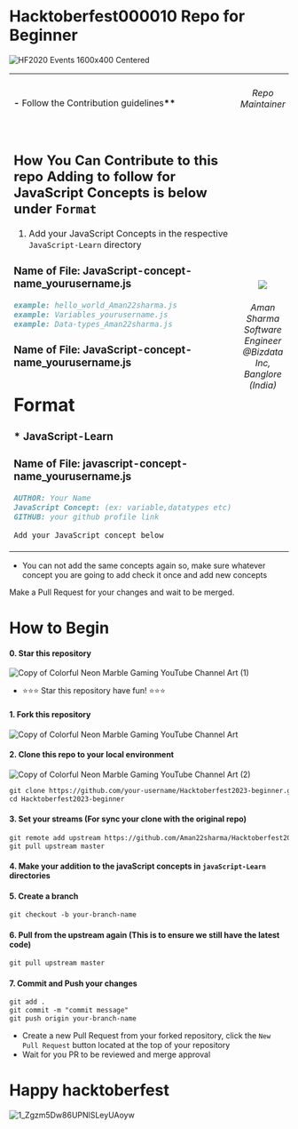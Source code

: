 # Hacktoberfest000010 Repo for Beginner

![HF2020 Events 1600x400 Centered](https://github.com/Aman22sharma/hacktoberfest2023_Beginners/assets/40789486/0aeb44c0-a093-4c99-9d6c-eb56d71019d9)

<table>
  <tr>
  <td>
<strong>-</strong> Follow the Contribution guidelines<strong>**</strong>
</td>
<td>
<h6 align="center">Repo Maintainer</h6>
 </td>
</tr>
<tr>
  <td>

## How You Can Contribute to this repo Adding to follow for JavaScript Concepts is below under `Format`

1. Add your JavaScript Concepts in the respective `JavaScript-Learn` directory

### Name of File: JavaScript-concept-name_yourusername.js

```markdown
example: hello_world_Aman22sharma.js
example: Variables_yourusername.js
example: Data-types_Aman22sharma.js
```

### Name of File: JavaScript-concept-name_yourusername.js

# Format

### * JavaScript-Learn

### Name of File: javascript-concept-name_yourusername.js

```markdown
AUTHOR: Your Name
JavaScript Concept: (ex: variable,datatypes etc)
GITHUB: your github profile link

Add your JavaScript concept below
```

  </td>
  <td>
     <p align="center"><img align="center" src="https://github.com/Aman22sharma/Hacktoberfest2021_beginner/assets/40789486/14e3e929-02b1-4a8e-8d11-db9d51b29175"/></p>
     <h6 align="center">Aman Sharma<br>Software Engineer<br>@Bizdata Inc, Banglore (India)</h6>
  </td>
</tr>
</table>

- You can not add the same concepts again so, make sure whatever concept you are going to add check it once and add new concepts

Make a Pull Request for your changes and wait to be merged.

# How to Begin

#### 0. Star this repository

![Copy of Colorful Neon Marble Gaming YouTube Channel Art (1)](https://github.com/Aman22sharma/hacktoberfest2023_Beginners/assets/40789486/e45bce50-6237-47e7-b65d-8efe85c0a9d5)

- :star::star::star: Star this repository have fun! :star::star::star:

#### 1. Fork this repository

![Copy of Colorful Neon Marble Gaming YouTube Channel Art](https://github.com/Aman22sharma/hacktoberfest2023_Beginners/assets/40789486/ade18fca-935f-41b5-8db3-bd915878a427)

#### 2. Clone this repo to your local environment

![Copy of Colorful Neon Marble Gaming YouTube Channel Art (2)](https://github.com/Aman22sharma/hacktoberfest2023_Beginners/assets/40789486/7a7f9f4e-b811-4c28-9a9c-7b0628dabadc)

```markdown
git clone https://github.com/your-username/Hacktoberfest2023-beginner.git
cd Hacktoberfest2023-beginner
```

#### 3. Set your streams (For sync your clone with the original repo)

```markdown
git remote add upstream https://github.com/Aman22sharma/Hacktoberfest2023-beginner.git
git pull upstream master
```

#### 4. Make your addition to the javaScript concepts in `javaScript-Learn` directories

#### 5. Create a branch

```markdown
git checkout -b your-branch-name
```

#### 6. Pull from the upstream again (This is to ensure we still have the latest code)

```markdown
git pull upstream master
```

#### 7. Commit and Push your changes

```markdown
git add .
git commit -m "commit message"
git push origin your-branch-name
```

- Create a new Pull Request from your forked repository, click the `New Pull Request` button located at the top of your repository
- Wait for you PR to be reviewed and merge approval


# Happy hacktoberfest

<!-- ![1_Zgzm5Dw86UPNlSLeyUAoyw](https://user-images.githubusercontent.com/40789486/94897225-cfac6580-04ac-11eb-9e58-79d821976848.gif) -->

![1_Zgzm5Dw86UPNlSLeyUAoyw](https://github.com/Aman22sharma/Hacktoberfest2023-beginner/assets/40789486/e1c1f4e8-8671-4d6c-9974-24f658b513d3)
